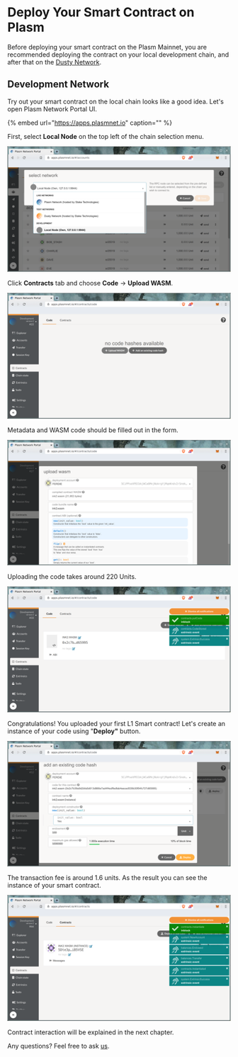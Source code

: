# Deploy Your Smart Contract on Plasm

Before deploying your smart contract on the Plasm Mainnet, you are recommended deploying the contract on your local development chain, and after that on the [Dusty Network](https://medium.com/stake-technologies/the-dusty-plasm-93df289b3a5).

## Development Network

Try out your smart contract on the local chain looks like a good idea. Let's open Plasm Network Portal UI.

{% embed url="https://apps.plasmnet.io" caption="" %}

First, select **Local Node** on the top left of the chain selection menu.

![](../../.gitbook/assets/select_local.png)

Click **Contracts** tab and choose **Code** -&gt; **Upload WASM**.

![](../../.gitbook/assets/upload.png)

Metadata and WASM code should be filled out in the form.

![](../../.gitbook/assets/filled_form.png)

Uploading the code takes around 220 Units.

![](../../.gitbook/assets/uploaded.png)

Congratulations! You uploaded your first L1 Smart contract! Let's create an instance of your code using "**Deploy"** button.

![Don&apos;t foget to set 100 unit endowment.](../../.gitbook/assets/deploy.png)

The transaction fee is around 1.6 units. As the result you can see the instance of your smart contract.

![](../../.gitbook/assets/instance_000.png)

Contract interaction will be explained in the next chapter.

Any questions? Feel free to ask [us](https://discord.gg/kH3Njpr).

